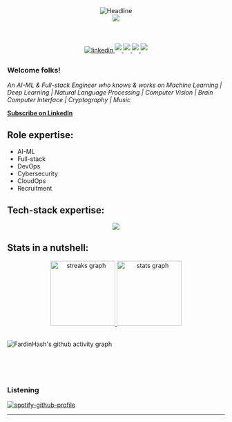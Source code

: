 <div align=center>
        <img src="https://readme-typing-svg.herokuapp.com?color=gotham&size=32&center=true&vCenter=true&width=600&height=50&lines=Hiii,+I'm+Fardin+🍂;Researcher+and+Engineer+(AI-ML);" alt="Headline" />
    </div>

<div align=center>
  <img src="https://capsule-render.vercel.app/api?type=waving&color=gradient&height=60&section=footer"/>
  </div>
    
<br/>



<br/>



<br/>
<div align=center>
<a href="https://linkedin.com/in/fardinkai" target="_blank">
<img src=https://img.shields.io/badge/linkedin-%231E77B5.svg?&style=for-the-badge&logo=linkedin&logoColor=white alt=linkedin style="margin-bottom: 5px;" />
</a>
<a href="https://www.leetcode.com/fardinkai" target="_blank">
<img src=https://img.shields.io/badge/-LeetCode-FFA116?style=for-the-badge&logo=LeetCode&logoColor=black style="margin-bottom: 5px;" />
</a>
<a href="https://www.kaggle.com/fardinpy" target="_blank">
<img src=https://img.shields.io/badge/Kaggle-20BEFF?style=for-the-badge&logo=Kaggle&logoColor=white style="margin-bottom: 5px;" />
</a>
<a href="https://www.hackerrank.com/fardinkai" target="_blank">
<img src=https://img.shields.io/badge/-Hackerrank-2EC866?style=for-the-badge&logo=HackerRank&logoColor=white style="margin-bottom: 5px;" />
</a>
<a href="https://app.datacamp.com/profile/fardinkai" target="_blank">
<img src=https://img.shields.io/badge/Datacamp-05192D?style=for-the-badge&logo=datacamp&logoColor=65FF8F style="margin-bottom: 5px;" />
</a>
</div>  
  



### Welcome folks!
*An AI-ML & Full-stack Engineer who knows & works on Machine Learning | Deep Learning | Natural Language Processing | Computer Vision | Brain Computer Interface | Cryptography | Music*

<a class="libutton" href="https://www.linkedin.com/build-relation/newsletter-follow?entityUrn=7148647221415059456" target="_blank"><b>Subscribe on LinkedIn</b></a> 

## Role expertise:
- AI-ML
- Full-stack
- DevOps
- Cybersecurity
- CloudOps
- Recruitment
  
## Tech-stack expertise:

<p align="center">
  <a href="https://fardinkai.dev">
    <img src="https://skillicons.dev/icons?i=python,js,react,nodejs,typescript,docker,azure,gcp,terraform,kali,debian" />
  </a>
</p>
 


## Stats in a nutshell:

<div align="center">
        <a href="https://github.com/FardinHash">
<!--   <img src="https://github-readme-stats.vercel.app/api/top-langs/?username=FardinHash&custom_title=FardinHash's%20Used%20Languages&langs_count=6&card_width=400&theme=gotham&hide_border=true&layout=compact" alt="Most used languages" /> 
                <br> -->
  <img src="https://streak-stats.demolab.com?user=FardinHash&theme=gotham&hide_border=true&border_radius=0&background=000000&" height="150" alt="streaks graph"  />
  <img src="https://github-readme-stats-eight-theta.vercel.app/api?username=FardinHash&custom_title=FardinHash's%20GitHub%20Stats&show_icons=true&theme=gotham&hide_border=true&bg_color=000000&border_radius=0&count_private=true" height="150" alt="stats graph"  />
  </a>
</div> <br>

![FardinHash's github activity graph](https://github-readme-activity-graph.vercel.app/graph?username=FardinHash&custom_title=Activity%20Graph&days=50&hide_border=true&theme=gotham)

<br/>  

  

<br/>  

  

<br/>  



### Listening  
[![spotify-github-profile](https://spotify-github-profile.kittinanx.com/api/view?uid=zarabvx8tfys9k1y6s6m8gz03&cover_image=false&theme=default&show_offline=false&background_color=121212&interchange=true&bar_color_cover=false)](https://open.spotify.com/user/zarabvx8tfys9k1y6s6m8gz03)
<br />

---


